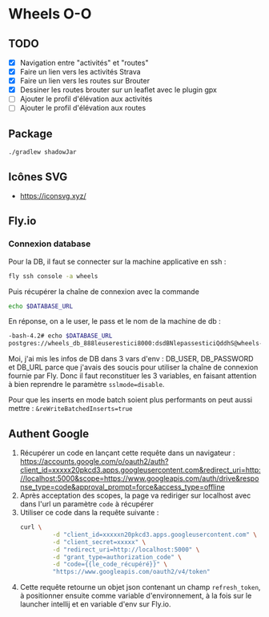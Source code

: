 # Wheels O-O

## TODO

- [x] Navigation entre "activités" et "routes"
- [x] Faire un lien vers les activités Strava
- [x] Faire un lien vers les routes sur Brouter
- [x] Dessiner les routes brouter sur un leaflet avec le plugin gpx 
- [ ] Ajouter le profil d'élévation aux activités
- [ ] Ajouter le profil d'élévation aux routes

## Package
```
./gradlew shadowJar
```

## Icônes SVG

- https://iconsvg.xyz/

## Fly.io

### Connexion database

Pour la DB, il faut se connecter sur la machine applicative en ssh :

```bash
fly ssh console -a wheels
```

Puis récupérer la chaîne de connexion avec la commande 

```bash
echo $DATABASE_URL
```

En réponse, on a le user, le pass et le nom de la machine de db :

```bash
-bash-4.2# echo $DATABASE_URL
postgres://wheels_db_888leuserestici8000:dsdBNlepassesticiQddhS@wheels-db.flycast:5432/wheels?sslmode=disable
```

Moi, j'ai mis les infos de DB dans 3 vars d'env : DB_USER, DB_PASSWORD et DB_URL parce que j'avais des soucis pour 
utiliser la chaîne de connexion fournie par Fly. Donc il faut reconstituer les 3 variables, en faisant attention à bien
reprendre le paramètre `sslmode=disable`.

Pour que les inserts en mode batch soient plus performants on peut aussi mettre : `&reWriteBatchedInserts=true`

## Authent Google

1. Récupérer un code en lançant cette requête dans un navigateur : https://accounts.google.com/o/oauth2/auth?client_id=xxxxx20pkcd3.apps.googleusercontent.com&redirect_uri=http://localhost:5000&scope=https://www.googleapis.com/auth/drive&response_type=code&approval_prompt=force&access_type=offline
2. Après acceptation des scopes, la page va rediriger sur localhost avec dans l'url un paramètre `code` à récupérer
3. Utiliser ce code dans la requête suivante :
    ```bash
    curl \
             -d "client_id=xxxxxn20pkcd3.apps.googleusercontent.com" \
             -d "client_secret=xxxxx" \
             -d "redirect_uri=http://localhost:5000" \
             -d "grant_type=authorization_code" \
             -d "code={{le_code_récupéré}}" \
             "https://www.googleapis.com/oauth2/v4/token"
    ``` 
4. Cette requête retourne un objet json contenant un champ `refresh_token`, à positionner ensuite comme variable 
   d'environnement, à la fois sur le launcher intellij et en variable d'env sur Fly.io.